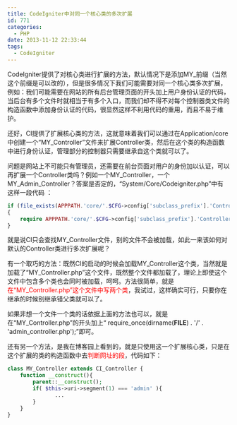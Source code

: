 ```yaml
---
title: CodeIgniter中对同一个核心类的多次扩展
id: 771
categories:
  - PHP
date: 2013-11-12 22:33:44
tags:
  - CodeIgniter
---
```


CodeIgniter提供了对核心类进行扩展的方法，默认情况下是添加MY_前缀（当然这个前缀是可以改的），但是很多情况下我们可能需要对同一个核心类多次扩展，例如：我们可能需要在网站的所有后台管理页面的开头加上用户身份认证的代码，当后台有多个文件时就相当于有多个入口，而我们却不得不对每个控制器类文件的构造函数中添加身份认证的代码，很显然这样不利用代码的重用，而且不易于维护。

还好，CI提供了扩展核心类的方法，这就意味着我们可以通过在Application/core中创建一个“MY_Controller”文件来扩展Controller类，然后在这个类的构造函数中进行身份认证，管理部分的控制器只需要继承自这个类就可以了。

问题是网站上不可能只有管理员，还需要在前台页面对用户的身份加以认证，可以再扩展一个Controller类吗？例如一个MY_Controller，一个MY_Admin_Controller？答案是否定的，“System/Core/Codeigniter.php”中有这样一段代码 ：

```php
if (file_exists(APPPATH.'core/'.$CFG->config['subclass_prefix'].'Controller'.EXT))
{
    require APPPATH.'core/'.$CFG->config['subclass_prefix'].'Controller'.EXT;
}
```

就是说CI只会查找MY_Controller文件，别的文件不会被加载，如此一来该如何对默认的Controller类进行多次扩展呢？

有一个取巧的方法：既然CI的启动的时候会加载MY_Controller这个类，当然就是加载了“MY_Controller.php”这个文件，既然整个文件都加载了，理论上即使这个文件中包含多个类也会同时被加载，呵呵。方法很简单，就是<span style="color: #ff0000;">在“MY_Controller.php”这个文件中写两个类</span>，我试过，这样确实可行，只要你在继承的时候别继承错父类就可以了。

如果非想一个文件一个类的话依据上面的方法也可以，就是在“MY_Controller.php”的开头加上“ require_once(dirname(__FILE__) . '/' . 'admin_controller.php');”即可。

还有另一个方法，是我在博客园上看到的，就是只使用这一个扩展核心类，只是在这个扩展的类的构造函数中去<span style="color: #ff0000;">判断网址的段</span>，代码如下：

```php
class MY_Controller extends CI_Controller {
    function __construct(){
        parent::__construct();
        if( $this->uri->segment(1) === 'admin' ){
               ...
        }
    }
}
```
&nbsp;
